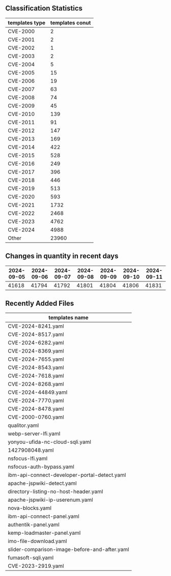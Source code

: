 ## Classification Statistics
| templates type | templates conut | 
| --- | --- |
| CVE-2000 | 2 |
| CVE-2001 | 2 |
| CVE-2002 | 1 |
| CVE-2003 | 2 |
| CVE-2004 | 5 |
| CVE-2005 | 15 |
| CVE-2006 | 19 |
| CVE-2007 | 63 |
| CVE-2008 | 74 |
| CVE-2009 | 45 |
| CVE-2010 | 139 |
| CVE-2011 | 91 |
| CVE-2012 | 147 |
| CVE-2013 | 169 |
| CVE-2014 | 422 |
| CVE-2015 | 528 |
| CVE-2016 | 249 |
| CVE-2017 | 396 |
| CVE-2018 | 446 |
| CVE-2019 | 513 |
| CVE-2020 | 593 |
| CVE-2021 | 1732 |
| CVE-2022 | 2468 |
| CVE-2023 | 4762 |
| CVE-2024 | 4988 |
| Other | 23960 |
## Changes in quantity in recent days
|2024-09-05 | 2024-09-06 | 2024-09-07 | 2024-09-08 | 2024-09-09 | 2024-09-10 | 2024-09-11|
|--- | ------ | ------ | ------ | ------ | ------ | ---|
|41618 | 41794 | 41792 | 41801 | 41804 | 41806 | 41831|
## Recently Added Files
| templates name | 
| --- |
| CVE-2024-8241.yaml |
| CVE-2024-8517.yaml |
| CVE-2024-6282.yaml |
| CVE-2024-8369.yaml |
| CVE-2024-7655.yaml |
| CVE-2024-8543.yaml |
| CVE-2024-7618.yaml |
| CVE-2024-8268.yaml |
| CVE-2024-44849.yaml |
| CVE-2024-7770.yaml |
| CVE-2024-8478.yaml |
| CVE-2000-0760.yaml |
| qualitor.yaml |
| webp-server-lfi.yaml |
| yonyou-ufida-nc-cloud-sqli.yaml |
| 1427908048.yaml |
| nsfocus-lfi.yaml |
| nsfocus-auth-bypass.yaml |
| ibm-api-connect-developer-portal-detect.yaml |
| apache-jspwiki-detect.yaml |
| directory-listing-no-host-header.yaml |
| apache-jspwiki-ip-userenum.yaml |
| nova-blocks.yaml |
| ibm-api-connect-panel.yaml |
| authentik-panel.yaml |
| kemp-loadmaster-panel.yaml |
| imo-file-download.yaml |
| slider-comparison-image-before-and-after.yaml |
| fumasoft-sqli.yaml |
| CVE-2023-2919.yaml |
